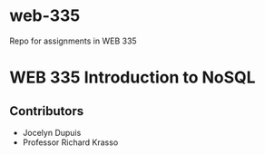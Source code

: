 # web-335
Repo for assignments in WEB 335

# WEB 335 Introduction to NoSQL
 
## Contributors
* Jocelyn Dupuis
* Professor Richard Krasso
